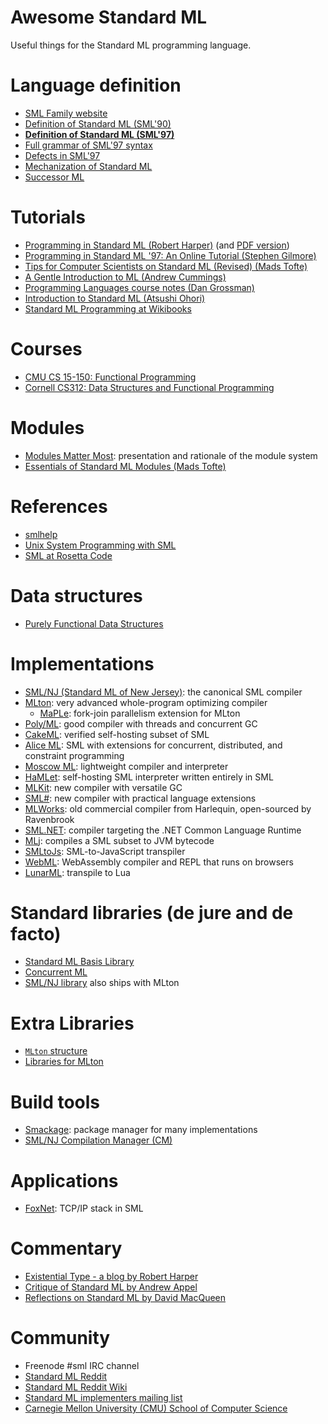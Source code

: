 # Awesome Standard ML

Useful things for the Standard ML programming language.

# Language definition

- [SML Family website](http://sml-family.org/)
- [Definition of Standard ML (SML'90)](http://sml-family.org/sml90-defn.pdf)
- **[Definition of Standard ML (SML'97)](http://sml-family.org/sml97-defn.pdf)**
- [Full grammar of SML'97 syntax](https://people.mpi-sws.org/~rossberg/sml.html)
- [Defects in SML'97](https://people.mpi-sws.org/~rossberg/hamlet/defects.pdf)
- [Mechanization of Standard ML](https://github.com/SMLFamily/The-Mechanization-of-Standard-ML)
- [Successor ML](https://github.com/SMLFamily/Successor-ML)

# Tutorials

- [Programming in Standard ML (Robert Harper)](https://www.cs.cmu.edu/~rwh/introsml/) (and [PDF version](https://www.cs.cmu.edu/~rwh/isml/book.pdf))
- [Programming in Standard ML '97: An Online Tutorial (Stephen Gilmore)](http://www.dcs.ed.ac.uk/home/stg/NOTES/)
- [Tips for Computer Scientists on Standard ML (Revised) (Mads Tofte)](https://web.archive.org/web/20130310061500/http://www.itu.dk/people/tofte/publ/tips.pdf)
- [A Gentle Introduction to ML (Andrew Cummings)](https://web.archive.org/web/20100209123129/http://www.dcs.napier.ac.uk/course-notes/sml/manual.html)
- [Programming Languages course notes (Dan Grossman)](https://courses.cs.washington.edu/courses/cse341/19sp/#lectures)
- [Introduction to Standard ML (Atsushi Ohori)](https://www.pllab.riec.tohoku.ac.jp/smlsharp/smlIntroSlides.pdf)
- [Standard ML Programming at Wikibooks](https://en.wikibooks.org/wiki/Standard_ML_Programming)

# Courses

- [CMU CS 15-150: Functional Programming](https://www.cs.cmu.edu/~15150/)
- [Cornell CS312: Data Structures and Functional Programming](https://www.cs.cornell.edu/courses/cs312/)

# Modules

- [Modules Matter Most](http://macqueenfest.cs.uchicago.edu/slides/harper.pdf): presentation and rationale of the module system
- [Essentials of Standard ML Modules (Mads Tofte)](https://citeseerx.ist.psu.edu/viewdoc/summary?doi=10.1.1.165.95&rank=1)

# References

- [smlhelp](https://smlhelp.github.io/)
- [Unix System Programming with SML](http://mlton.org/References.attachments/Shipman02.pdf)
- [SML at Rosetta Code](https://rosettacode.org/wiki/Category:Standard_ML)

# Data structures

- [Purely Functional Data Structures](https://www.cs.cmu.edu/~rwh/theses/okasaki.pdf)

# Implementations

- [SML/NJ (Standard ML of New Jersey)](http://www.smlnj.org/): the canonical SML compiler
- [MLton](http://mlton.org/): very advanced whole-program optimizing compiler
  - [MaPLe](https://github.com/MPLLang): fork-join parallelism extension for MLton
- [Poly/ML](https://polyml.org): good compiler with threads and concurrent GC
- [CakeML](https://cakeml.org/): verified self-hosting subset of SML
- [Alice ML](https://www.ps.uni-saarland.de/alice/): SML with extensions for concurrent, distributed, and constraint programming
- [Moscow ML](https://mosml.org/): lightweight compiler and interpreter
- [HaMLet](https://people.mpi-sws.org/~rossberg/hamlet/): self-hosting SML interpreter written entirely in SML
- [MLKit](https://elsman.com/mlkit/): new compiler with versatile GC
- [SML#](https://www.pllab.riec.tohoku.ac.jp/smlsharp/): new compiler with practical language extensions
- [MLWorks](https://github.com/Ravenbrook/mlworks): old commercial compiler from Harlequin, open-sourced by Ravenbrook
- [SML.NET](https://www.cl.cam.ac.uk/research/tsg/SMLNET/): compiler targeting the .NET Common Language Runtime
- [MLj](http://www.dcs.ed.ac.uk/home/mlj/): compiles a SML subset to JVM bytecode
- [SMLtoJs](http://web.archive.org/web/20181130122359/http://www.smlserver.org/smltojs/): SML-to-JavaScript transpiler
- [WebML](https://github.com/KeenS/webml): WebAssembly compiler and REPL that runs on browsers
- [LunarML](https://github.com/minoki/LunarML): transpile to Lua

# Standard libraries (de jure and de facto)

- [Standard ML Basis Library](http://sml-family.org/Basis/)
- [Concurrent ML](http://cml.cs.uchicago.edu)
- [SML/NJ library](https://www.smlnj.org/doc/smlnj-lib/) also ships with MLton

# Extra Libraries

- [`MLton` structure](http://www.mlton.org/MLtonStructure)
- [Libraries for MLton](http://mlton.org/Libraries)

# Build tools

- [Smackage](https://github.com/standardml/smackage): package manager for many implementations
- [SML/NJ Compilation Manager (CM)](https://smlnj.org/doc/CM/)

# Applications

- [FoxNet](https://www.cs.cmu.edu/~fox/foxnet.html): TCP/IP stack in SML

# Commentary

- [Existential Type - a blog by Robert Harper](https://existentialtype.wordpress.com/)
- [Critique of Standard ML by Andrew Appel](http://sml-family.org/papers/Appel-critique-SML.pdf)
- [Reflections on Standard ML by David MacQueen](http://sml-family.org/papers/MacQueen-reflections.pdf)

# Community

- Freenode #sml IRC channel
- [Standard ML Reddit](https://www.reddit.com/r/sml/)
- [Standard ML Reddit Wiki](https://www.reddit.com/r/sml/wiki/index)
- [Standard ML implementers mailing list](https://sourceforge.net/p/sml/mailman/sml-implementers/)
- [Carnegie Mellon University (CMU) School of Computer Science](https://www.cs.cmu.edu)
